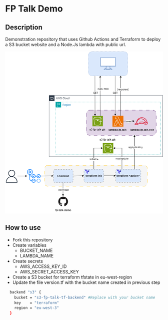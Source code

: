 # FP Talk Demo 

## Description

Demonstration repository that uses Github Actions and Terraform to deploy a S3 bucket website and a Node.Js lambda with public url.

![fp-talk-demo.png](./img/fp-talk-demo.png)

## How to use

* Fork this repository
* Create variables
    * BUCKET_NAME
    * LAMBDA_NAME
* Create secrets
    * AWS_ACCESS_KEY_ID
    * AWS_SECRET_ACCESS_KEY
* Create a S3 bucket for terraform tfstate in eu-west-region
* Update the file version.tf with the bucket name created in previous step
```bash
  backend "s3" {
    bucket = "s3-fp-talk-tf-backend" #Replace with your bucket name
    key    = "terraform"
    region = "eu-west-3"
  }
```
